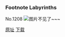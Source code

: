 ### Footnote Labyrinths
No.1208
![图片不见了~~~](https://imgs.xkcd.com/comics/footnote_labyrinths.png)

[原址](https://xkcd.com//1208) [下载](https://imgs.xkcd.com/comics/footnote_labyrinths.png)

